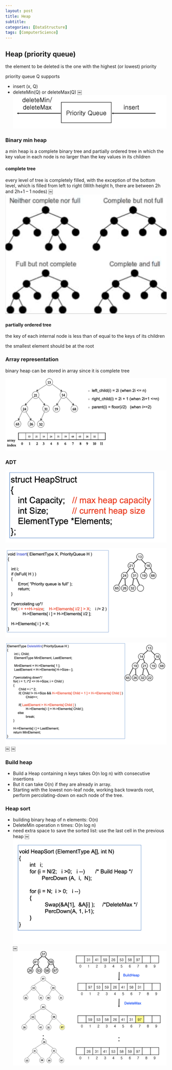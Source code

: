 ```yaml
---
layout: post
title: Heap
subtitle: 
categories: [DataStructure]
tags: [ComputerScience]
---
```


## Heap (priority queue)
the element to be deleted is the one with the highest (or lowest) priority 

priority queue Q supports
- insert (x, Q) 
- deleteMin(Q) or deleteMax(Q) 
￼
![7.1](/assets/images/data_structure/7.1.png)

### Binary min heap
a min heap is a complete binary tree and partially ordered tree in which the key value in each node is no larger than the key values in its children 


#### complete tree 
every level of tree is completely filled, with the exception of the bottom level, which is filled from left to right (With height h, there are between 2h and 2h+1 – 1 nodes) 
￼
![7.1](/assets/images/data_structure/7.2.png)

#### partially ordered tree 
the key of each internal node is less than of equal to the keys of its children 

the smallest element should be at the root 




### Array representation
binary heap can be stored in array since it is complete tree 

![7.1](/assets/images/data_structure/7.3.png)

### ADT

![7.1](/assets/images/data_structure/7.4.png)

![7.1](/assets/images/data_structure/7.5.png)

![7.1](/assets/images/data_structure/7.6.png)
￼
￼
### Build heap
- Build a Heap containing n keys takes O(n log n) with consecutive insertions 
- But it can take O(n) if they are already in array. 
- Starting with the lowest non-leaf node, working back towards root, perform percolating-down on each node of the tree. 


### Heap sort
- building binary heap of n elements: O(n)
- DeleteMin operation n times: O(n log n)
- need extra space to save the sorted list: use the last cell in the previous heap 
￼
![7.1](/assets/images/data_structure/7.7.png)
￼
![7.1](/assets/images/data_structure/7.8.png)
